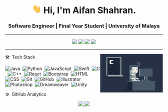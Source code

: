 <h1 align="center"><img src="https://raw.githubusercontent.com/ABSphreak/ABSphreak/master/gifs/Hi.gif" width="30px"> Hi, I'm Aifan Shahran.</h1>
<h3 align="center">Software Engineer | Final Year Student | University of Malaya</h3>
<hr>
<p align="center">
<img src="https://img.shields.io/badge/Age-23-blue?style=flat-square&logo=appveyor" />
  <img src="https://img.shields.io/badge/Focus-Software%20Engineering-brightgreen?style=flat-squaree&logo=appveyor" />
  <img src="https://img.shields.io/badge/Lives-Penang,%20Malaysia-success?style=flat-square&logo=appveyor" />
  <img src="https://img.shields.io/badge/Languages-English%20%26%20Malay-brightgreen?style=flat-square&logo=appveyor" />
</p>
<hr>
<img alt="Night Coding" data-original-height="185" data-original-width="300" height="123" width="200" src="https://raw.githubusercontent.com/AVS1508/AVS1508/master/assets/Night-Coding.gif" align="right"/>

🛠 &nbsp;Tech Stack

![Java](https://img.shields.io/badge/-Java-05122A?style=flat&logo=Java&logoColor=FFA518)&nbsp;
![Python](https://img.shields.io/badge/-Python-05122A?style=flat&logo=python)&nbsp;
![JavaScript](https://img.shields.io/badge/-JavaScript-05122A?style=flat&logo=javascript)&nbsp;
![Swift](https://img.shields.io/badge/-swift-05122A?style=flat&logo=swift)&nbsp;
![C](https://img.shields.io/badge/-C-05122A?style=flat&logo=C&logoColor=A8B9CC)&nbsp;
![C++](https://img.shields.io/badge/-C++-05122A?style=flat&logo=C%2B%2B&logoColor=00599C)&nbsp;
![React](https://img.shields.io/badge/-React-05122A?style=flat&logo=react)&nbsp;
![Bootstrap](https://img.shields.io/badge/-Bootstrap-05122A?style=flat&logo=bootstrap&logoColor=563D7C)&nbsp;
![HTML](https://img.shields.io/badge/-HTML-05122A?style=flat&logo=HTML5)\
![CSS](https://img.shields.io/badge/-CSS-05122A?style=flat&logo=CSS3&logoColor=1572B6)&nbsp;
![Git](https://img.shields.io/badge/-Git-05122A?style=flat&logo=git)&nbsp;
![GitHub](https://img.shields.io/badge/-GitHub-05122A?style=flat&logo=github)&nbsp;
![Illustrator](https://img.shields.io/badge/-Illustrator-05122A?style=flat&logo=adobe-illustrator)&nbsp;
![Photoshop](https://img.shields.io/badge/-Photoshop-05122A?style=flat&logo=adobe-photoshop)&nbsp;
![Dreamweaver](https://img.shields.io/badge/-Dreamweaver-05122A?style=flat&logo=adobe-dreamweaver)&nbsp;
![Unity](https://img.shields.io/badge/Unity-05122A?style=flat&logo=unity&logoColor=white)&nbsp;


⚙️ &nbsp;GitHub Analytics

<p align="center">
<a href="https://github.com/aifanshahran">
  <img height="180em" src="https://github-readme-stats-eight-theta.vercel.app/api?username=aifanshahran&show_icons=true&theme=algolia&include_all_commits=true&count_private=true"/>
  <img height="180em" src="https://github-readme-stats-eight-theta.vercel.app/api/top-langs/?username=aifanshahran&layout=compact&langs_count=8&theme=algolia"/>
</a>
</p>


